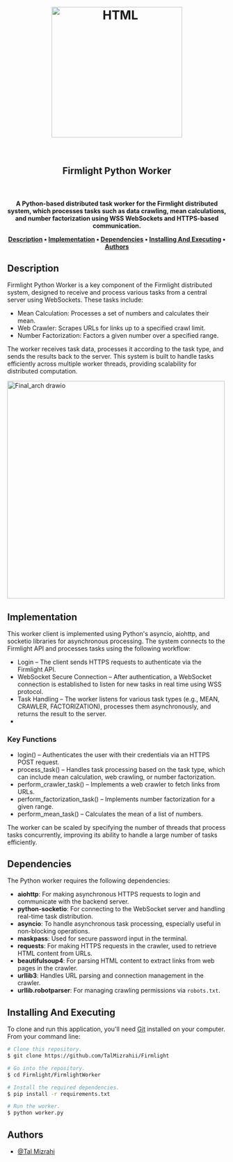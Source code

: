 <h1 align="center">
  <br>
  <a href="https://firmlight.onrender.com/"><img src="https://github.com/TalMizrahii/firmlight-py-client/blob/main/Assets/FullLogo.png" alt="HTML" width="300"></a>
  <br>
  <br>
<h2 align="center">
  Firmlight Python Worker
  </h2>
  <br>
</h1>

<h4 align="center">
A Python-based distributed task worker for the Firmlight distributed system, which processes tasks such as data crawling, mean calculations, and number factorization using WSS WebSockets and HTTPS-based communication. 
  <p align="center">
  <a href="#description">Description</a> •
  <a href="#implementation">Implementation</a> •
  <a href="#dependencies">Dependencies</a> •
  <a href="#installing-and-executing">Installing And Executing</a> •
  <a href="#authors">Authors</a> 
</p>

## Description
Firmlight Python Worker is a key component of the Firmlight distributed system, designed to receive and process various tasks from a central server using WebSockets. These tasks include:

* Mean Calculation: Processes a set of numbers and calculates their mean.
* Web Crawler: Scrapes URLs for links up to a specified crawl limit.
* Number Factorization: Factors a given number over a specified range.

The worker receives task data, processes it according to the task type, and sends the results back to the server. This system is built to handle tasks efficiently across multiple worker threads, providing scalability for distributed computation.

<img src="https://github.com/user-attachments/assets/9eeacdb4-4e44-48a4-84a8-3618635364d3" alt="Final_arch drawio" width="500"/>

## Implementation

This worker client is implemented using Python's asyncio, aiohttp, and socketio libraries for asynchronous processing. The system connects to the Firmlight API and processes tasks using the following workflow:

* Login – The client sends HTTPS requests to authenticate via the Firmlight API.
* WebSocket Secure Connection – After authentication, a WebSocket connection is established to listen for new tasks in real time using WSS protocol.
* Task Handling – The worker listens for various task types (e.g., MEAN, CRAWLER, FACTORIZATION), processes them asynchronously, and returns the result to the server.
* 
### Key Functions

* login() – Authenticates the user with their credentials via an HTTPS POST request.
* process_task() – Handles task processing based on the task type, which can include mean calculation, web crawling, or number factorization.
* perform_crawler_task() – Implements a web crawler to fetch links from URLs.
* perform_factorization_task() – Implements number factorization for a given range.
* perform_mean_task() – Calculates the mean of a list of numbers.


The worker can be scaled by specifying the number of threads that process tasks concurrently, improving its ability to handle a large number of tasks efficiently.


## Dependencies

The Python worker requires the following dependencies:

- **aiohttp**: For making asynchronous HTTPS requests to login and communicate with the backend server.
- **python-socketio**: For connecting to the WebSocket server and handling real-time task distribution.
- **asyncio**: To handle asynchronous task processing, especially useful in non-blocking operations.
- **maskpass**: Used for secure password input in the terminal.
- **requests**: For making HTTPS requests in the crawler, used to retrieve HTML content from URLs.
- **beautifulsoup4**: For parsing HTML content to extract links from web pages in the crawler.
- **urllib3**: Handles URL parsing and connection management in the crawler.
- **urllib.robotparser**: For managing crawling permissions via `robots.txt`.

## Installing And Executing

To clone and run this application, you'll need [Git](https://git-scm.com) installed on your computer. From your command line:

```bash
# Clone this repository.
$ git clone https://github.com/TalMizrahii/Firmlight

# Go into the repository.
$ cd Firmlight/FirmlightWorker

# Install the required dependencies.
$ pip install -r requirements.txt

# Run the worker.
$ python worker.py

```

## Authors
* [@Tal Mizrahi](https://github.com/TalMizrahii)


